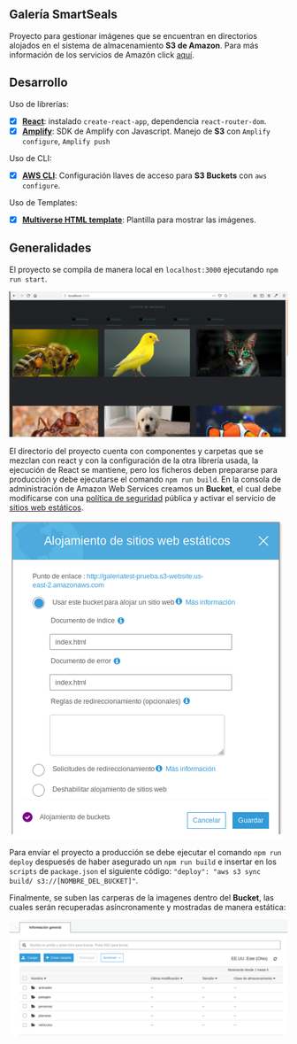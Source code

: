 ## Galería SmartSeals 

Proyecto para gestionar imágenes que se encuentran en directorios alojados en el sistema de almacenamiento **S3 de Amazon**.
Para más información de los servicios de Amazón click [aquí](https://aws.amazon.com/es/s3/faqs/?nc=sn&loc=7).

## Desarrollo

Uso de librerías:
- [x] **[React](https://www.npmjs.com/package/create-react-app)**: instalado `create-react-app`, dependencia `react-router-dom`.
- [x] **[Amplify](https://aws-amplify.github.io/docs/js/start)**: SDK de Amplify con Javascript. Manejo de **S3** con `Amplify configure`, `Amplify push`

Uso de CLI:
- [x] **[AWS CLI](https://docs.aws.amazon.com/es_es/cli/latest/userguide/cli-chap-install.html)**: Configuración llaves de acceso para **S3 Buckets** con `aws configure`.

Uso de Templates:
- [x] **[Multiverse HTML template](https://html5up.net/multiverse)**: Plantilla para mostrar las imágenes.

##  Generalidades

El proyecto se compila de manera local en `localhost:3000` ejecutando `npm run start`. 

![](src/imagenes/captura1.png)

El directorio del proyecto cuenta con componentes y carpetas que se mezclan con react y con la configuración de la otra librería usada, la ejecución de React se mantiene, pero los ficheros deben prepararse para producción y debe ejecutarse el comando `npm run build`. En la consola de administración de Amazon Web Services creamos un **Bucket**, el cual debe modificarse con una [política de seguridad](https://docs.aws.amazon.com/es_es/AmazonS3/latest/dev/example-bucket-policies.html) pública y activar el servicio de [sitios web estáticos](https://docs.aws.amazon.com/es_es/AmazonS3/latest/dev/WebsiteHosting.html).

![](src/imagenes/captura2.png)

Para envíar el proyecto a producción se debe ejecutar el comando `npm run deploy` despuesés de haber asegurado un `npm run build` e insertar en los `scripts` de `package.json` el siguiente código: `"deploy": "aws s3 sync build/ s3://[NOMBRE_DEL_BUCKET]"`.

Finalmente, se suben las carperas de la imagenes dentro del **Bucket**, las cuales serán recuperadas asíncronamente y mostradas de manera estática:

![](src/imagenes/captura3.png)
